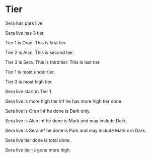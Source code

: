 # Tier

Sera has park live.

Sera live has 3 tier.

Tier 1 is Oran.
This is first tier.

Tier 2 is Alan.
This is second tier.

Tier 3 is Sera.
This is third tier.
This is last tier.

Tier 1 is most under tier.

Tier 3 is most high tier.

Sera live start in Tier 1.

Sera live is more high tier inf he has more high tier done.

Sera live is Oran inf he done is Dark only.

Sera live is Alan inf he done is Mark and may include Dark.

Sera live is Sera inf he done is Park and may include Mark orn Dark.

Sera live tier done is total done.

Sera live tier is gone more high.
